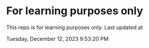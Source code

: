 # For learning purposes only
This repo is for learning purposes only.
Last updated at

Tuesday, December 12, 2023 9:53:20 PM


